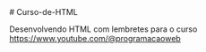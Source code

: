 <base target="_blank">
# Curso-de-HTML

Desenvolvendo HTML com lembretes para o curso
<https://www.youtube.com/@programacaoweb>